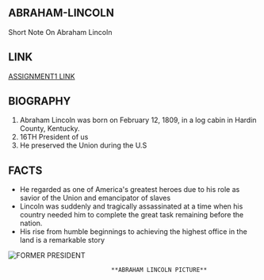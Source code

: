 ## ABRAHAM-LINCOLN
Short Note On Abraham Lincoln 

## LINK
[ASSIGNMENT1 LINK](https://github.com/pathuribhavani/ABRAHAM-LINCOLN)

## BIOGRAPHY 
1. Abraham Lincoln was born on February 12, 1809, in a log cabin in Hardin County, Kentucky.
1. 16TH President of us
1. He preserved the Union during the U.S

## FACTS
- He regarded as one of America's greatest heroes due to his role as savior of the Union and emancipator of slaves
- Lincoln was suddenly and tragically assassinated at a time when his country needed him to complete the great task remaining before the nation.
-  His rise from humble beginnings to achieving the highest office in the land is a remarkable story

![FORMER PRESIDENT](https://amp.businessinsider.com/images/5a81cbc2d030729f008b457d-750-563.jpg "LINCOLN")

                                 **ABRAHAM LINCOLN PICTURE**
